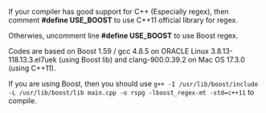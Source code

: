 If your compiler has good support for C++ (Especially regex), then comment **#define USE_BOOST** to use C++11 official library for regex.

Otherwies, uncomment line **#define USE_BOOST** to use Boost regex. 

Codes are based on Boost 1.59 / gcc 4.8.5 on ORACLE Linux 3.8.13-118.13.3.el7uek (using Boost lib) and clang-900.0.39.2 on Mac OS 17.3.0 (using C++11).

If you are using Boost, then you should use `g++ -I /usr/lib/boost/include -L /usr/lib/boost/lib main.cpp -o rspg -lboost_regex-mt -std=c++11` to compile.
